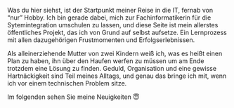 Was du hier siehst, ist der Startpunkt meiner Reise in die IT, fernab von “nur” Hobby. Ich bin gerade dabei, mich zur Fachinformatikerin für die Sytemintegration umschulen zu lassen, und diese Seite ist mein allerstes öffentliches Projekt, das ich von Grund auf selbst aufsetze. Ein Lernprozess mit allen dazugehörigen Frustmomenten und Erfolgserlebnissen.

Als alleinerziehende Mutter von zwei Kindern weiß ich, was es heißt einen Plan zu haben, ihn über den Haufen werfen zu müssen um am Ende trotzdem eine Lösung zu finden. Geduld, Organisation und eine gewisse Hartnäckigkeit sind Teil meines Alltags, und genau das bringe ich mit, wenn ich vor einem technischen Problem sitze.

Im folgenden sehen Sie meine Neuigkeiten 😇
